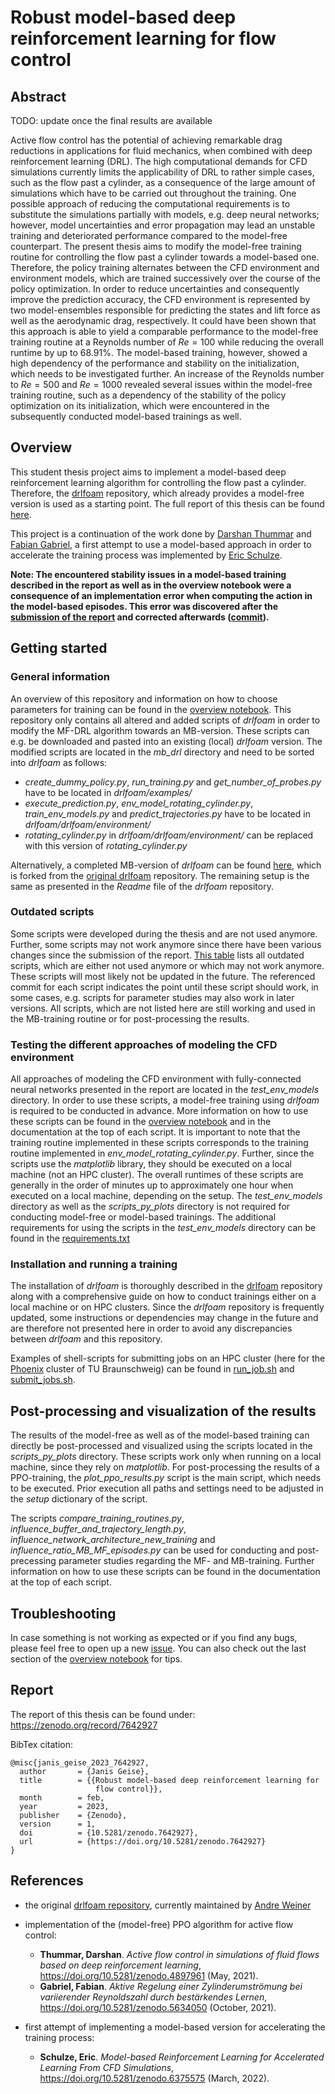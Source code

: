 # Robust model-based deep reinforcement learning for flow control
## Abstract
TODO: update once the final results are available

Active flow control has the potential of achieving remarkable drag reductions in applications for fluid mechanics, when 
combined with deep reinforcement learning (DRL). The high computational demands for CFD simulations currently limits the 
applicability of DRL to rather simple cases, such as the flow past a cylinder, as a consequence of the large amount of simulations 
which have to be carried out throughout the training. One possible approach of reducing the computational requirements is 
to substitute the simulations partially with models, e.g. deep neural networks; however, model uncertainties and error 
propagation may lead an unstable training and deteriorated performance compared to the model-free counterpart. The present 
thesis aims to modify the model-free training routine for controlling the flow past a cylinder towards a model-based one. 
Therefore, the policy training alternates between the CFD environment and environment models, which are trained successively 
over the course of the policy optimization. In order to reduce uncertainties and consequently improve the prediction accuracy, 
the CFD environment is represented by two model-ensembles responsible for predicting the states and lift force as well as 
the aerodynamic drag, respectively. It could have been shown that this approach is able to yield a comparable performance 
to the model-free training routine at a Reynolds number of $Re = 100$ while reducing the overall runtime by up to $68.91\%$. 
The model-based training, however, showed a high dependency of the performance and stability on the initialization, which 
needs to be investigated further. An increase of the Reynolds number to $Re = 500$ and $Re = 1000$ revealed several issues 
within the model-free training routine, such as a dependency of the stability of the policy optimization on its initialization, 
which were encountered in the subsequently conducted model-based trainings as well.

## Overview
This student thesis project aims to implement a model-based deep reinforcement learning algorithm for controlling the
flow past a cylinder. Therefore, the [drlfoam](https://github.com/OFDataCommittee/drlfoam) repository, which already 
provides a model-free version is used as a starting point. The full report of this thesis can be found [here](#report).

This project is a continuation of the work done by [Darshan Thummar](https://github.com/darshan315/flow_past_cylinder_by_DRL) and
[Fabian Gabriel](https://github.com/FabianGabriel/Active_flow_control_past_cylinder_using_DRL), a first attempt to use a model-based
approach in order to accelerate the training process was implemented by [Eric Schulze](https://github.com/ErikSchulze1796/Active_flow_control_past_cylinder_using_DRL).

**Note: The encountered stability issues in a model-based training described in the report as well as in the overview
notebook were a consequence of an implementation error when computing the action in the model-based episodes. This error
was discovered after the [submission of the report](https://github.com/JanisGeise/robust_MB_DRL_for_flow_control/tree/submission)
and corrected afterwards ([commit](https://github.com/JanisGeise/robust_MB_DRL_for_flow_control/commit/b0e3b8c8322a72aec1a7314aa8b93f7369e4f67f)).**

## Getting started
### General information
An overview of this repository and information on how to choose parameters for training can be found in the
[overview notebook](https://github.com/JanisGeise/robust_MB_DRL_for_flow_control/blob/main/overview.ipynb). This 
repository only contains all altered and added scripts of *drlfoam* in order to modify the MF-DRL algorithm towards an
MB-version. These scripts can e.g. be downloaded and pasted into an existing (local) *drlfoam* version. The modified scripts are 
located in the *mb_drl* directory and need to be sorted into *drlfoam* as follows:

- *create_dummy_policy.py*, *run_training.py* and *get_number_of_probes.py* have to be located in *drlfoam/examples/*
- *execute_prediction.py*, *env_model_rotating_cylinder.py*, *train_env_models.py* and *predict_trajectories.py* have to
  be located in *drlfoam/drlfoam/environment/*
- *rotating_cylinder.py* in *drlfoam/drlfoam/environment/* can be replaced with this version of *rotating_cylinder.py*

Alternatively, a completed MB-version of *drlfoam* can be found [here](https://github.com/JanisGeise/drlfoam/tree/mb_drl), which is forked from the
[original drlfoam](https://github.com/OFDataCommittee/drlfoam) repository. The remaining setup is the same as presented in the
*Readme* file of the *drlfoam* repository.

### Outdated scripts
Some scripts were developed during the thesis and are not used anymore. Further, some scripts may not work anymore since
there have been various changes since the submission of the report. [This table](https://github.com/JanisGeise/robust_MB_DRL_for_flow_control/blob/main/outdated_scripts.MD)
lists all outdated scripts, which are either not used anymore or which may not work anymore. These scripts will most likely not be updated in the future. The
referenced commit for each script indicates the point until these script should work, in some cases, e.g. scripts for 
parameter studies may also work in later versions. All scripts, which are not listed here are still working and used in 
the MB-training routine or for post-processing the results.

### Testing the different approaches of modeling the CFD environment
All approaches of modeling the CFD environment with fully-connected neural networks presented in the report are located in the *test_env_models* directory.
In order to use these scripts, a model-free training using *drlfoam* is required to be conducted in advance. More information on how to use these scripts can
be found in the [overview notebook](https://github.com/JanisGeise/robust_MB_DRL_for_flow_control/blob/main/overview.ipynb) and in the documentation at the top of each script.
It is important to note that the training routine implemented in these scripts corresponds to the training routine implemented in
*env_model_rotating_cylinder.py*. Further, since the scripts use the *matplotlib* library, they should be executed on a local machine (not an HPC cluster).
The overall runtimes of these scripts are generally in the order of minutes up to approximately one hour when executed on a local machine, depending on the setup.
The *test_env_models* directory as well as the *scripts_py_plots* directory is not required for conducting model-free or model-based trainings.
The additional requirements for using the scripts in the *test_env_models* directory can be found in the [requirements.txt](https://github.com/JanisGeise/robust_MB_DRL_for_flow_control/blob/main/requirements.txt)

### Installation and running a training
The installation of *drlfoam* is thoroughly described in the [drlfoam](https://github.com/OFDataCommittee/drlfoam)
repository along with a comprehensive guide on how to conduct trainings either on a local machine or on HPC clusters.
Since the *drlfoam* repository is frequently updated, some instructions or dependencies may change in the future and are therefore
not presented here in order to avoid any discrepancies between *drlfoam* and this repository.

Examples of shell-scripts for submitting jobs on an HPC cluster (here for the [Phoenix](https://www.tu-braunschweig.de/it/dienste/21/phoenix)
cluster of TU Braunschweig) can be found in [run_job.sh](https://github.com/JanisGeise/robust_MB_DRL_for_flow_control/blob/main/run_job.sh)
and [submit_jobs.sh](https://github.com/JanisGeise/robust_MB_DRL_for_flow_control/blob/main/submit_jobs.sh).

## Post-processing and visualization of the results
The results of the model-free as well as of the model-based training can directly be post-processed and visualized using 
the scripts located in the *scripts_py_plots* directory. These scripts work only when running on a local machine, since
they rely on *matplotlib*. For post-processing the results of a PPO-training, the *plot_ppo_results.py* script is the main
script, which needs to be executed. Prior execution all paths and settings need to be adjusted in the *setup* dictionary
of the script.

The scripts *compare_training_routines.py*, *influence_buffer_and_trajectory_length.py*, 
*influence_network_architecture_new_training* and *influence_ratio_MB_MF_episodes.py* can be used for conducting and post-precessing
parameter studies regarding the MF- and MB-training. Further information on how to use these scripts can be found in the documentation
at the top of each script.

## Troubleshooting
In case something is not working as expected or if you find any bugs, please feel free to open up a new
[issue](https://github.com/JanisGeise/robust_MB_DRL_for_flow_control/issues). You can also check out the last section of the 
[overview notebook](https://github.com/JanisGeise/robust_MB_DRL_for_flow_control/blob/main/overview.ipynb) for tips.

## Report
The report of this thesis can be found under: https://zenodo.org/record/7642927

BibTex citation:
```
@misc{janis_geise_2023_7642927,
  author       = {Janis Geise},
  title        = {{Robust model-based deep reinforcement learning for 
                   flow control}},
  month        = feb,
  year         = 2023,
  publisher    = {Zenodo},
  version      = 1,
  doi          = {10.5281/zenodo.7642927},
  url          = {https://doi.org/10.5281/zenodo.7642927}
}
```

## References
- the original [drlfoam repository](https://github.com/OFDataCommittee/drlfoam), currently maintained by
  [Andre Weiner](https://github.com/AndreWeiner)
- implementation of the (model-free) PPO algorithm for active flow control:
  * **Thummar, Darshan**. *Active flow control in simulations of fluid flows based on deep reinforcement learning*,
  https://doi.org/10.5281/zenodo.4897961 (May, 2021).
  * **Gabriel, Fabian**. *Aktive Regelung einer Zylinderumströmung bei variierender Reynoldszahl durch bestärkendes Lernen*,
  https://doi.org/10.5281/zenodo.5634050 (October, 2021).

- first attempt of implementing a model-based version for accelerating the training process:
  * **Schulze, Eric**. *Model-based Reinforcement Learning for Accelerated Learning From CFD Simulations*,
  https://doi.org/10.5281/zenodo.6375575 (March, 2022).
